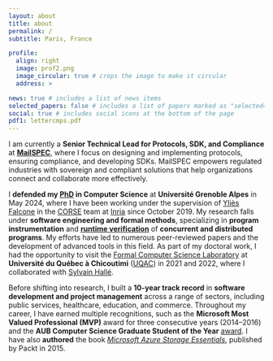 ```yaml
---
layout: about
title: about
permalink: /
subtitle: Paris, France

profile:
  align: right
  image: prof2.png
  image_circular: true # crops the image to make it circular
  address: >

news: true # includes a list of news items
selected_papers: false # includes a list of papers marked as "selected={true}"
social: true # includes social icons at the bottom of the page
pdf1: lettercmps.pdf
---
```


I am currently a **Senior Technical Lead for Protocols, SDK, and Compliance** at **[MailSPEC](https://www.mailspec.com)**, where I focus on designing and implementing protocols, ensuring compliance, and developing SDKs. MailSPEC empowers regulated industries with sovereign and compliant solutions that help organizations connect and collaborate more effectively.

I **defended my [PhD](https://theses.fr/2024GRALM021) in Computer Science** at **Université Grenoble Alpes** in May 2024, where I have been working under the supervision of [Yliès Falcone](https://www.ylies.fr) in the [CORSE](https://team.inria.fr/corse/) team at [Inria](http://inria.fr) since October 2019. My research falls under **software engineering and formal methods**, specializing in **program instrumentation** and [**runtime verification**](https://en.wikipedia.org/wiki/Runtime_verification) of **concurrent and distributed programs**. My efforts have led to numerous peer-reviewed papers and the development of advanced tools in this field. As part of my doctoral work, I had the opportunity to visit the [Formal Computer Science Laboratory](https://liflab.ca) at **Université du Québec à Chicoutimi** ([UQAC](https://www.uqac.ca)) in 2021 and 2022, where I collaborated with [Sylvain Hallé](https://leduotang.ca/sylvain/).

Before shifting into research, I built a **10-year track record** in **software development and project management** across a range of sectors, including public services, healthcare, education, and commerce. Throughout my career, I have earned multiple recognitions, such as the **Microsoft Most Valued Professional (MVP)** award for three consecutive years (2014–2016) and the **AUB Computer Science Graduate Student of the Year** <a href="{{ page.pdf1 | prepend: 'assets/pdf/' | relative_url}}" target="_blank" rel="noopener noreferrer" >award</a>. I have also **authored** the book [_Microsoft Azure Storage Essentials_](https://www.packtpub.com/product/microsoft-azure-storage-essentials/9781784396237), published by Packt in 2015.

